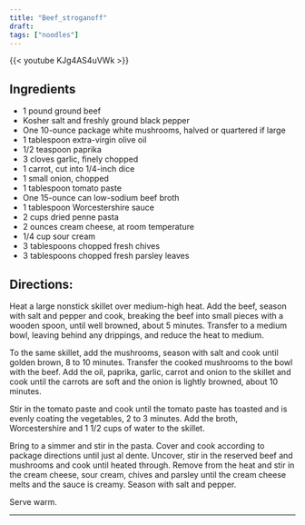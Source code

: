 ```yaml
---
title: "Beef_stroganoff"
draft:
tags: ["noodles"]
---
```


{{< youtube KJg4AS4uVWk >}}

## Ingredients

- 1 pound ground beef
- Kosher salt and freshly ground black pepper
- One 10-ounce package white mushrooms, halved or quartered if large
- 1 tablespoon extra-virgin olive oil
- 1/2 teaspoon paprika
- 3 cloves garlic, finely chopped
- 1 carrot, cut into 1/4-inch dice
- 1 small onion, chopped
- 1 tablespoon tomato paste
- One 15-ounce can low-sodium beef broth
- 1 tablespoon Worcestershire sauce
- 2 cups dried penne pasta
- 2 ounces cream cheese, at room temperature
- 1/4 cup sour cream
- 3 tablespoons chopped fresh chives
- 3 tablespoons chopped fresh parsley leaves

## Directions:

Heat a large nonstick skillet over medium-high heat. Add the beef, season with salt and pepper and cook, breaking the beef into small pieces with a wooden spoon, until well browned, about 5 minutes. Transfer to a medium bowl, leaving behind any drippings, and reduce the heat to medium.
   
To the same skillet, add the mushrooms, season with salt and cook until golden brown, 8 to 10 minutes. Transfer the cooked mushrooms to the bowl with the beef. Add the oil, paprika, garlic, carrot and onion to the skillet and cook until the carrots are soft and the onion is lightly browned, about 10 minutes.
   
Stir in the tomato paste and cook until the tomato paste has toasted and is evenly coating the vegetables, 2 to 3 minutes. Add the broth, Worcestershire and 1 1/2 cups of water to the skillet. 

Bring to a simmer and stir in the pasta. Cover and cook according to package directions until just al dente. Uncover, stir in the reserved beef and mushrooms and cook until heated through. Remove from the heat and stir in the cream cheese, sour cream, chives and parsley until the cream cheese melts and the sauce is creamy. Season with salt and pepper. 

Serve warm. 


---
